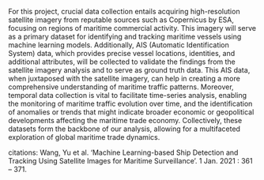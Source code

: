 For this project, crucial data collection entails acquiring high-resolution satellite imagery from reputable sources such as Copernicus by ESA, focusing on regions of maritime commercial activity. This imagery will serve as a primary dataset for identifying and tracking maritime vessels using machine learning models. Additionally, AIS (Automatic Identification System) data, which provides precise vessel locations, identities, and additional attributes, will be collected to validate the findings from the satellite imagery analysis and to serve as ground truth data. This AIS data, when juxtaposed with the satellite imagery, can help in creating a more comprehensive understanding of maritime traffic patterns. Moreover, temporal data collection is vital to facilitate time-series analysis, enabling the monitoring of maritime traffic evolution over time, and the identification of anomalies or trends that might indicate broader economic or geopolitical developments affecting the maritime trade economy. Collectively, these datasets form the backbone of our analysis, allowing for a multifaceted exploration of global maritime trade dynamics.

citations:
Wang, Yu et al. ‘Machine Learning-based Ship Detection and Tracking Using Satellite Images for Maritime Surveillance’. 1 Jan. 2021 : 361 – 371. 
